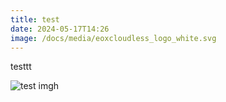 ```yaml
---
title: test
date: 2024-05-17T14:26
image: /docs/media/eoxcloudless_logo_white.svg
---
```

testtt

![test imgh](/media/de2_oper_hra_pm4_1c_20210526t111624_n37-082_w008-963_0001.sip.zip_bid.png "test IMAGE")
